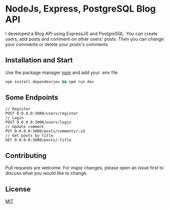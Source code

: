 # NodeJs, Express, PostgreSQL Blog API

I developed a Blog API using ExpressJS and PostgreSQL. You can create users, add posts and comment on other users' posts. Then you can change your comments or delete your posts's comments

## Installation and Start

Use the package manager [npm](https://www.npmjs.com/) and add your .env file

```bash
npm install dependencies && npm run dev
```
## Some Endpoints
```
// Register
POST 0.0.0.0:3000/users/register 
// Login
POST 0.0.0.0:3000/users/login
// Update comment 
PUT 0.0.0.0:3000/posts/comments/:id
// Get posts by title
GET 0.0.0.0:3000/posts/:title
```

## Contributing

Pull requests are welcome. For major changes, please open an issue first
to discuss what you would like to change.


## License

[MIT](https://choosealicense.com/licenses/mit/)
